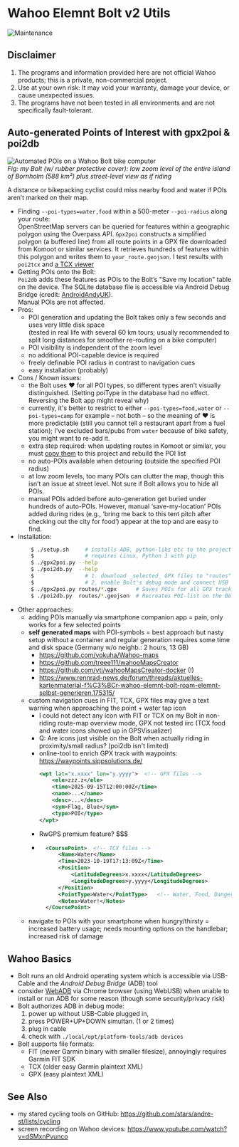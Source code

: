 # Wahoo Elemnt Bolt v2 Utils

![Maintenance](https://img.shields.io/maintenance/yes/2025.svg)


## Disclaimer

1. The programs and information provided here are not official Wahoo products; this is a private, non-commercial project.
2. Use at your own risk: It may void your warranty, damage your device, or cause unexpected issues.
3. The programs have not been tested in all environments and are not specifically fault-tolerant.


## Auto-generated Points of Interest with gpx2poi & poi2db

![Automated POIs on a Wahoo Bolt bike computer](poi2db.jpg)  
_Fig: my Bolt (w/ rubber protective cover): low zoom level of the entire island of Bornholm (588 km²) plus street-level view as if riding_

A distance or bikepacking cyclist could miss nearby food and water if POIs aren’t marked on their map.

- Finding `--poi-types=water,food` within a 500-meter `--poi-radius` along your route:  
	OpenStreetMap servers can be queried for features within a geographic polygon using the Overpass API.
	`Gpx2poi` constructs a simplified polygon (a buffered line) from all route points in a GPX file downloaded from Komoot or similar services.
	It retrieves hundreds of features within this polygon and writes them to `your_route.geojson`. 
	I test results with `poi2tcx` and [a TCX viewer](https://www.gpsvisualizer.com/) 
- Getting POIs onto the Bolt:  
	`Poi2db` adds these features as POIs to the Bolt’s "Save my location" table on the device.
	The SQLite database file is accessible via Android Debug Bridge (credit: [AndroidAndyUK](https://www.youtube.com/watch?v=Sl--gcJ95XM)).  
	Manual POIs are not affected.
- Pros:
	- POI generation and updating the Bolt takes only a few seconds and uses very little disk space  
		(tested in real life with several 60 km tours; 
		usually recommended to split long distances for smoother re-routing on a bike computer)
	- POI visibility is independent of the zoom level
	- no additional POI-capable device is required
	- freely definable POI radius in contrast to navigation cues
	- easy installation (probably)
- Cons / Known issues:
	- the Bolt uses &hearts; for all POI types, 
		so different types aren’t visually distinguished. 
		(Setting poiType in the database had no effect. Reversing the Bolt app might reveal why)
	- currently, it's better to restrict to either `--poi-types=food,water` or `--poi-types=camp` for example &ndash; not both &ndash; 
		so the meaning of &hearts; is more predictable (still you cannot tell a restaurant apart from a fuel station); 
		I've excluded bars/pubs from `water` because of bike safety, you might want to re-add it.
	- extra step required: when updating routes in Komoot or similar, 
		you must [copy them](https://github.com/pieterclaerhout/export-komoot) 
		to this project and rebuild the POI list
	- no auto-POIs available when detouring (outside the specified POI radius)
	- at low zoom levels, too many POIs can clutter the map, though this isn’t an issue at street level. 
		Not sure if Bolt allows you to hide all POIs.
	- manual POIs added before auto-generation get buried under hundreds of auto-POIs. 
		However, manual ‘save-my-location’ POIs added during rides 
		(e.g., ‘bring me back to this tent pitch after checking out the city for food’) 
		appear at the top and are easy to find.
- Installation:
	```sh
		$ ./setup.sh     # installs ADB, python-libs etc to the project's subdir 'local', so your system stays clean
		$                # requires Linux, Python 3 with pip
		$ ./gpx2poi.py --help
		$ ./poi2db.py  --help
		$                # 1. download _selected_ GPX files to "routes"-directory
		$                # 2. enable Bolt's debug mode and connect USB cable
		$ ./gpx2poi.py routes/*.gpx      # Saves POIs for all GPX tracks to local geojson-files
		$ ./poi2db.py  routes/*.geojson  # Recreates POI-list on the Bolt
	```
- Other approaches:
	- adding POIs manually via smartphone companion app = pain, only works for a few selected points
	- **self generated maps** with POI-symbols = best approach but nasty setup without a container and 
		regular generation requires some time and disk space (Germany w/o neighb.: 2 hours, 13 GB)
		- https://github.com/yokuha/Wahoo-maps
		- https://github.com/treee111/wahooMapsCreator
		- https://github.com/vti/wahooMapsCreator-docker (!)
		- https://www.rennrad-news.de/forum/threads/aktuelles-kartenmaterial-f%C3%BCr-wahoo-elemnt-bolt-roam-elemnt-selbst-generieren.175315/
	- custom navigation cues in FIT, TCX, GPX files may give a text warning when approaching the point + water tap icon  
		- I could not detect any icon with FIT or TCX on my Bolt in non-riding route-map overview mode, GPX not tested iirc
			(TCX food and water icons showed up in GPSVisualizer)
		- Q: Are icons just visible on the Bolt when actually riding in proximity/small radius? (poi2db isn't limited)
		- online-tool to enrich GPX track with waypoints: https://waypoints.sippsolutions.de/  
			```xml
			<wpt lat="x.xxxx" lon="y.yyyy">  <!-- GPX files -->
				<ele>zzz.z</ele>
				<time>2025-09-15T12:00:00Z</time>
				<name>...</name>
				<desc>...</desc>
				<sym>Flag, Blue</sym>
				<type>POI</type>
			</wpt>
			```
		- RwGPS premium feature? $$$
		- ```xml
			<CoursePoint>  <!-- TCX files -->
				<Name>Water</Name> 
				<Time>2023-10-19T17:13:09Z</Time> 
				<Position> 
					<LatitudeDegrees>x.xxxx</LatitudeDegrees> 
					<LongitudeDegrees>y.yyyy</LongitudeDegrees> 
				</Position> 
				<PointType>Water</PointType>   <!-- Water, Food, Danger -->
				<Notes>Water!</Notes> 
			</CoursePoint>
			```
	- navigate to POIs with your smartphone when hungry/thirsty = increased battery usage; 
		needs mounting options on the handlebar; increased risk of damage



## Wahoo Basics

- Bolt runs an old Android operating system which is accessible via USB-Cable and the _Android Debug Bridge_ (ADB) tool
- consider [WebADB](https://app.webadb.com) via Chrome browser (using WebUSB) when unable to install or run ADB for some reason 
	(though some security/privacy risk)
- Bolt authorizes ADB in debug mode:
	1. power up without USB-Cable plugged in, 
	2. press POWER+UP+DOWN simultan. (1 or 2 times)
	3. plug in cable
	4. check with `./local/opt/platform-tools/adb devices`
- Bolt supports file formats: 
	- FIT (newer Garmin binary with smaller filesize), annoyingly requires Garmin FIT SDK
	- TCX (older easy Garmin plaintext XML)
	- GPX (easy plaintext XML)



## See Also

- my stared cycling tools on GitHub: https://github.com/stars/andre-st/lists/cycling
- screen recording on Wahoo devices: https://www.youtube.com/watch?v=dSMxnPvunco


